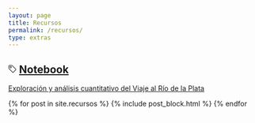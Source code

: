 ```yaml
---
layout: page
title: Recursos
permalink: /recursos/
type: extras
---
```



<!-- Recursos -->
<div class="container mx-auto px-2">
  <div class="py-1 mb-0 prose">
   <h2 class="izquierda">
      <svg class="bi bi-tag" width="0.8em" height="0.8em" viewBox="0 0 16 16" fill="currentColor" xmlns="http://www.w3.org/2000/svg">
        <path fill-rule="evenodd" d="M.5 2A1.5 1.5 0 0 1 2 .5h4.586a1.5 1.5 0 0 1 1.06.44l7 7a1.5 1.5 0 0 1 0 2.12l-4.585 4.586a1.5 1.5 0 0 1-2.122 0l-7-7A1.5 1.5 0 0 1 .5 6.586V2zM2 1.5a.5.5 0 0 0-.5.5v4.586a.5.5 0 0 0 .146.353l7 7a.5.5 0 0 0 .708 0l4.585-4.585a.5.5 0 0 0 0-.708l-7-7a.5.5 0 0 0-.353-.146H2z"/>
        <path fill-rule="evenodd" d="M2.5 4.5a2 2 0 1 1 4 0 2 2 0 0 1-4 0zm2-1a1 1 0 1 0 0 2 1 1 0 0 0 0-2z"/>
      </svg> <a class="no-underline" title="Análisis textual estadístico" href="https://mybinder.org/v2/gh/rominicky/mineria-texto-python/fe49459262c5d9ba8b5daa5d72160c53ecb05b82?urlpath=lab%2Ftree%2Fulrich_exploraciones_textuales.ipynb" target="_blank">Notebook</a>
  </h2>
  <a class="h3 lh-condensed" href="https://mybinder.org/v2/gh/rominicky/mineria-texto-python/fe49459262c5d9ba8b5daa5d72160c53ecb05b82?urlpath=lab%2Ftree%2Fulrich_exploraciones_textuales.ipynb" target="_blank"><p>Exploración y análisis cuantitativo del Viaje al Río de la Plata</p></a></div>

  {% for post in site.recursos %}
    {% include post_block.html %}
  {% endfor %}

</div><!-- End Recursos -->
